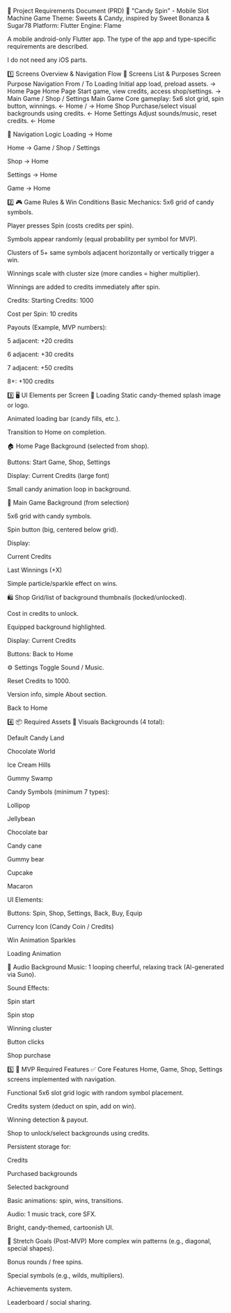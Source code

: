 📄 Project Requirements Document (PRD)
🍬 "Candy Spin" - Mobile Slot Machine Game
Theme: Sweets & Candy, inspired by Sweet Bonanza & Sugar78
Platform: Flutter
Engine: Flame

A mobile android-only Flutter app. The type of the app and type-specific requirements are described.

I do not need any iOS parts.

1️⃣ Screens Overview & Navigation Flow
📂 Screens List & Purposes
Screen	Purpose	Navigation From / To
Loading	Initial app load, preload assets.	→ Home Page
Home Page	Start game, view credits, access shop/settings.	→ Main Game / Shop / Settings
Main Game	Core gameplay: 5x6 slot grid, spin button, winnings.	← Home / → Home
Shop	Purchase/select visual backgrounds using credits.	← Home
Settings	Adjust sounds/music, reset credits.	← Home

🔄 Navigation Logic
Loading → Home

Home → Game / Shop / Settings

Shop → Home

Settings → Home

Game → Home

2️⃣ 🎮 Game Rules & Win Conditions
Basic Mechanics:
5x6 grid of candy symbols.

Player presses Spin (costs credits per spin).

Symbols appear randomly (equal probability per symbol for MVP).

Clusters of 5+ same symbols adjacent horizontally or vertically trigger a win.

Winnings scale with cluster size (more candies = higher multiplier).

Winnings are added to credits immediately after spin.

Credits:
Starting Credits: 1000

Cost per Spin: 10 credits

Payouts (Example, MVP numbers):

5 adjacent: +20 credits

6 adjacent: +30 credits

7 adjacent: +50 credits

8+: +100 credits

3️⃣ 🖥 UI Elements per Screen
🔄 Loading
Static candy-themed splash image or logo.

Animated loading bar (candy fills, etc.).

Transition to Home on completion.

🏠 Home Page
Background (selected from shop).

Buttons: Start Game, Shop, Settings

Display: Current Credits (large font)

Small candy animation loop in background.

🎰 Main Game
Background (from selection)

5x6 grid with candy symbols.

Spin button (big, centered below grid).

Display:

Current Credits

Last Winnings (+X)

Simple particle/sparkle effect on wins.

🛍 Shop
Grid/list of background thumbnails (locked/unlocked).

Cost in credits to unlock.

Equipped background highlighted.

Display: Current Credits

Buttons: Back to Home

⚙️ Settings
Toggle Sound / Music.

Reset Credits to 1000.

Version info, simple About section.

Back to Home

4️⃣ 📦 Required Assets
🎨 Visuals
Backgrounds (4 total):

Default Candy Land

Chocolate World

Ice Cream Hills

Gummy Swamp

Candy Symbols (minimum 7 types):

Lollipop

Jellybean

Chocolate bar

Candy cane

Gummy bear

Cupcake

Macaron

UI Elements:

Buttons: Spin, Shop, Settings, Back, Buy, Equip

Currency Icon (Candy Coin / Credits)

Win Animation Sparkles

Loading Animation

🎵 Audio
Background Music: 1 looping cheerful, relaxing track (AI-generated via Suno).

Sound Effects:

Spin start

Spin stop

Winning cluster

Button clicks

Shop purchase

5️⃣ 🚩 MVP Required Features
✅ Core Features
Home, Game, Shop, Settings screens implemented with navigation.

Functional 5x6 slot grid logic with random symbol placement.

Credits system (deduct on spin, add on win).

Winning detection & payout.

Shop to unlock/select backgrounds using credits.

Persistent storage for:

Credits

Purchased backgrounds

Selected background

Basic animations: spin, wins, transitions.

Audio: 1 music track, core SFX.

Bright, candy-themed, cartoonish UI.

🚀 Stretch Goals (Post-MVP)
More complex win patterns (e.g., diagonal, special shapes).

Bonus rounds / free spins.

Special symbols (e.g., wilds, multipliers).

Achievements system.

Leaderboard / social sharing.
